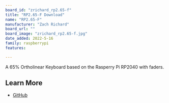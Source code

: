 ```yaml
---
board_id: "zrichard_rp2.65-f"
title: "RP2.65-F Download"
name: "RP2.65-F"
manufacturer: "Zach Richard"
board_url: ""
board_image: "zrichard_rp2.65-f.jpg"
date_added: 2022-5-16
family: raspberrypi
features:

---
```


A 65% Ortholinear Keyboard based on the Rasperry Pi RP2040 with faders.

## Learn More

* [GitHub](https://github.com/BigTuna94/RP2.65-F)
